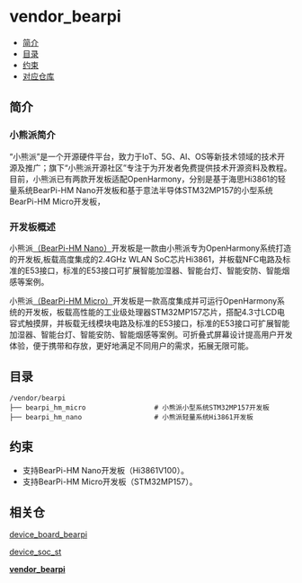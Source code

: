 # vendor_bearpi

-   [简介](#section469617221261)
-   [目录](#section161941989596)
-   [约束](#section12212842173518)
-   [对应仓库](#section641143415335)

## 简介<a name="section469617221261"></a>

### 小熊派简介

“小熊派”是一个开源硬件平台，致力于IoT、5G、AI、OS等新技术领域的技术开源及推广；旗下“小熊派开源社区”专注于为开发者免费提供技术开源资料及教程。目前，小熊派已有两款开发板适配OpenHarmony，分别是基于海思Hi3861的轻量系统BearPi-HM Nano开发板和基于意法半导体STM32MP157的小型系统BearPi-HM Micro开发板，

### 开发板概述

小熊派[（BearPi-HM Nano）](https://item.taobao.com/item.htm?id=633296694816)开发板是一款由小熊派专为OpenHarmony系统打造的开发板,板载高度集成的2.4GHz WLAN SoC芯片Hi3861，并板载NFC电路及标准的E53接口，标准的E53接口可扩展智能加湿器、智能台灯、智能安防、智能烟感等案例。

小熊派[（BearPi-HM Micro）](https://item.taobao.com/item.htm?id=662078665554)开发板是一款高度集成并可运行OpenHarmony系统的开发板，板载高性能的工业级处理器STM32MP157芯片，搭配4.3寸LCD电容式触摸屏，并板载无线模块电路及标准的E53接口，标准的E53接口可扩展智能加湿器、智能台灯、智能安防、智能烟感等案例。可折叠式屏幕设计提高用户开发体验，便于携带和存放，更好地满足不同用户的需求，拓展无限可能。

## 目录<a name="section161941989596"></a>
```
/vendor/bearpi
├── bearpi_hm_micro                 # 小熊派小型系统STM32MP157开发板
├── bearpi_hm_nano                  # 小熊派轻量系统Hi3861开发板
```
## 约束<a name="section12212842173518"></a>

* 支持BearPi-HM Nano开发板（Hi3861V100）。
* 支持BearPi-HM Micro开发板（STM32MP157）。

## 相关仓<a name="section641143415335"></a>

[device_board_bearpi](https://gitee.com/openharmony/device_board_bearpi)

[device_soc_st](https://gitee.com/openharmony/device_soc_st)

**[vendor_bearpi](https://gitee.com/openharmony/vendor_bearpi)**

